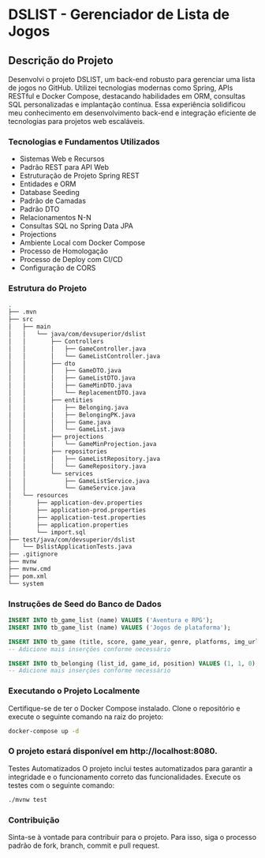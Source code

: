 # DSLIST - Gerenciador de Lista de Jogos

## Descrição do Projeto

Desenvolvi o projeto DSLIST, um back-end robusto para gerenciar uma lista de jogos no GitHub. Utilizei tecnologias modernas como Spring, APIs RESTful e Docker Compose, destacando habilidades em ORM, consultas SQL personalizadas e implantação contínua. Essa experiência solidificou meu conhecimento em desenvolvimento back-end e integração eficiente de tecnologias para projetos web escaláveis.

### Tecnologias e Fundamentos Utilizados

- Sistemas Web e Recursos
- Padrão REST para API Web
- Estruturação de Projeto Spring REST
- Entidades e ORM
- Database Seeding
- Padrão de Camadas
- Padrão DTO
- Relacionamentos N-N
- Consultas SQL no Spring Data JPA
- Projections
- Ambiente Local com Docker Compose
- Processo de Homologação
- Processo de Deploy com CI/CD
- Configuração de CORS

### Estrutura do Projeto

```bash
.
├── .mvn
├── src
│   ├── main
│   │   └── java/com/devsuperior/dslist
│   │       ├── Controllers
│   │       │   ├── GameController.java
│   │       │   └── GameListController.java
│   │       ├── dto
│   │       │   ├── GameDTO.java
│   │       │   ├── GameListDTO.java
│   │       │   ├── GameMinDTO.java
│   │       │   └── ReplacementDTO.java
│   │       ├── entities
│   │       │   ├── Belonging.java
│   │       │   ├── BelongingPK.java
│   │       │   ├── Game.java
│   │       │   └── GameList.java
│   │       ├── projections
│   │       │   └── GameMinProjection.java
│   │       ├── repositories
│   │       │   ├── GameListRepository.java
│   │       │   └── GameRepository.java
│   │       └── services
│   │           ├── GameListService.java
│   │           └── GameService.java
│   └── resources
│       ├── application-dev.properties
│       ├── application-prod.properties
│       ├── application-test.properties
│       ├── application.properties
│       └── import.sql
├── test/java/com/devsuperior/dslist
│   └── DslistApplicationTests.java
├── .gitignore
├── mvnw
├── mvnw.cmd
├── pom.xml
└── system
```

### Instruções de Seed do Banco de Dados

```sql
INSERT INTO tb_game_list (name) VALUES ('Aventura e RPG');
INSERT INTO tb_game_list (name) VALUES ('Jogos de plataforma');

INSERT INTO tb_game (title, score, game_year, genre, platforms, img_url, short_description, long_description) VALUES ('Mass Effect Trilogy', 4.8, 2012, 'Role-playing (RPG), Shooter', 'XBox, Playstation, PC', 'https://raw.githubusercontent.com/devsuperior/java-spring-dslist/main/resources/1.png', 'Lorem ipsum dolor sit amet consectetur adipisicing elit. Odit esse officiis corrupti unde repellat non quibusdam! Id nihil itaque ipsum!', 'Lorem ipsum dolor sit amet consectetur adipisicing elit. Delectus dolorum illum placeat eligendi, quis maiores veniam. Incidunt dolorum, nisi deleniti dicta odit voluptatem nam provident temporibus reprehenderit blanditiis consectetur tenetur. Dignissimos blanditiis quod corporis iste, aliquid perspiciatis architecto quasi tempore ipsam voluptates ea ad distinctio, sapiente qui, amet quidem culpa.');
-- Adicione mais inserções conforme necessário

INSERT INTO tb_belonging (list_id, game_id, position) VALUES (1, 1, 0);
-- Adicione mais inserções conforme necessário
```
### Executando o Projeto Localmente
Certifique-se de ter o Docker Compose instalado. Clone o repositório e execute o seguinte comando na raiz do projeto:
```bash
docker-compose up -d
```
### O projeto estará disponível em http://localhost:8080.

Testes Automatizados
O projeto inclui testes automatizados para garantir a integridade e o funcionamento correto das funcionalidades. Execute os testes com o seguinte comando:
```bash
./mvnw test
```

### Contribuição
Sinta-se à vontade para contribuir para o projeto. Para isso, siga o processo padrão de fork, branch, commit e pull request.






















